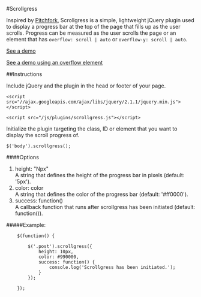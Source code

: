 #Scrollgress

Inspired by [Pitchfork](http://pitchfork.com/features/staff-lists/9466-the-top-200-tracks-of-2010-2014/), Scrollgress is a simple, lightweight jQuery plugin used to display a progress bar at the top of the page that fills up as the user scrolls. Progress can be measured as the user scrolls the page or an element that has `overflow: scroll | auto` or `overflow-y: scroll | auto`.

<a href="http://michael-lynch.github.io/scrollgress/" target="_blank">See a demo</a>

<a href="http://michael-lynch.github.io/scrollgress/overflow.html" target="_blank">See a demo using an overflow element</a>

##Instructions

Include jQuery and the plugin in the head or footer of your page.

    <script src="//ajax.googleapis.com/ajax/libs/jquery/2.1.1/jquery.min.js"></script>
    
    <script src="/js/plugins/scrollgress.js"></script>
    
Initialize the plugin targeting the class, ID or element that you want to display the scroll progress of. 

	$('body').scrollgress();
	
####Options

<ol>

<li>
height: "Npx"
<br />A string that defines the height of the progress bar in pixels (default: '5px').
</li>

<li>color: color
<br />A string that defines the color of the progress bar (default: '#ff0000'). 
</li>

<li>success: function()
<br />A callback function that runs after scrollgress has been initiated (default: function()). 
</li>

</ol>

#####Example:

		$(function() {
			
			$('.post').scrollgress({
				height: 10px,
				color: #990000,
				success: function() {
					console.log('Scrollgress has been initiated.');
				}
			});
				
		});		